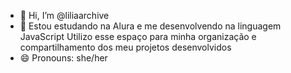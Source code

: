 - 👋 Hi, I’m @liliaarchive
- 👀 Estou estudando na Alura e me desenvolvendo na linguagem JavaScript
     Utilizo esse espaço para minha organização e compartilhamento dos meu projetos desenvolvidos 
- 😄 Pronouns: she/her


<!---
liliaarchive/liliaarchive is a ✨ special ✨ repository because its `README.md` (this file) appears on your GitHub profile.
You can click the Preview link to take a look at your changes.
--->
